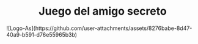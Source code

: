 <h1 align="center">Juego del amigo secreto</h1>
![Logo-As](https://github.com/user-attachments/assets/8276babe-8d47-40a9-b591-d76e55965b3b)

